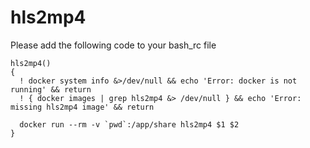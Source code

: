 # hls2mp4

Please add the following code to your bash_rc file
```
hls2mp4()
{
  ! docker system info &>/dev/null && echo 'Error: docker is not running' && return
  ! { docker images | grep hls2mp4 &> /dev/null } && echo 'Error: missing hls2mp4 image' && return

  docker run --rm -v `pwd`:/app/share hls2mp4 $1 $2
}
```